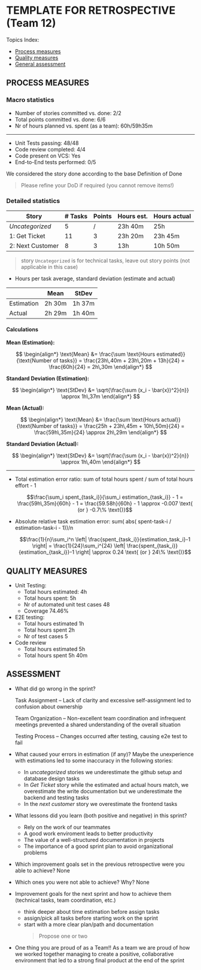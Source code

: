 # TEMPLATE FOR RETROSPECTIVE (Team 12)

Topics Index:

- [Process measures](#process-measures)
- [Quality measures](#quality-measures)
- [General assessment](#assessment)

## PROCESS MEASURES

### Macro statistics

- Number of stories committed vs. done: 2/2
- Total points committed vs. done: 6/6
- Nr of hours planned vs. spent (as a team): 60h/59h35m

---

- Unit Tests passing: 48/48
- Code review completed: 4/4
- Code present on VCS: Yes
- End-to-End tests performed: 0/5

We considered the story done according to the base Definition of Done

> Please refine your DoD if required (you cannot remove items!)

### Detailed statistics

| Story            | # Tasks | Points | Hours est. | Hours actual |
| ---------------- | ------- | ------ | ---------- | ------------ |
| _Uncategorized_  | 5       | /      | 23h 40m    | 25h          |
| 1: Get Ticket    | 11      | 3      | 23h 20m    | 23h 45m      |
| 2: Next Customer | 8       | 3      | 13h        | 10h 50m      |

> story `Uncategorized` is for technical tasks, leave out story points (not applicable in this case)

- Hours per task average, standard deviation (estimate and actual)

|            | Mean   | StDev  |
| ---------- | ------ | ------ |
| Estimation | 2h 30m | 1h 37m |
| Actual     | 2h 29m | 1h 40m |

#### Calculations

**Mean (Estimation):**

$$
\begin{align*}
\text{Mean} &= \frac{\sum \text{Hours estimated}}{\text{Number of tasks}} = \frac{23h\,40m + 23h\,20m + 13h}{24} = \frac{60h}{24} = 2h\,30m
\end{align*}
$$

**Standard Deviation (Estimation):**

$$
\begin{align*}
\text{StDev} &= \sqrt{\frac{\sum (x_i - \bar{x})^2}{n}} \approx 1h\,37m
\end{align*}
$$

**Mean (Actual):**

$$
\begin{align*}
\text{Mean} &= \frac{\sum \text{Hours actual}}{\text{Number of tasks}} = \frac{25h + 23h\,45m + 10h\,50m}{24} = \frac{59h\,35m}{24} \approx 2h\,29m
\end{align*}
$$

**Standard Deviation (Actual):**

$$
\begin{align*}
\text{StDev} &= \sqrt{\frac{\sum (x_i - \bar{x})^2}{n}} \approx 1h\,40m
\end{align*}
$$

---

- Total estimation error ratio: sum of total hours spent / sum of total hours effort - 1

  $$\frac{\sum_i spent_{task_i}}{\sum_i estimation_{task_i}} - 1 = \frac{59h\,35m}{60h} - 1 = \frac{59.58h}{60h} - 1 \approx -0.007 \text{ (or } -0.7\% \text{)}$$

- Absolute relative task estimation error: sum( abs( spent-task-i / estimation-task-i - 1))/n

  $$\frac{1}{n}\sum_i^n \left| \frac{spent_{task_i}}{estimation_task_i}-1 \right| = \frac{1}{24}\sum_i^{24} \left| \frac{spent_{task_i}}{estimation_{task_i}}-1 \right| \approx 0.24 \text{ (or } 24\% \text{)}$$

## QUALITY MEASURES

- Unit Testing:
  - Total hours estimated: 4h
  - Total hours spent: 5h
  - Nr of automated unit test cases 48
  - Coverage 74.46%
- E2E testing:
  - Total hours estimated 1h
  - Total hours spent 2h
  - Nr of test cases 5
- Code review
  - Total hours estimated 5h
  - Total hours spent 5h 40m

## ASSESSMENT

- What did go wrong in the sprint?

  Task Assignment – Lack of clarity and excessive self-assignment led to confusion about ownership

  Team Organization – Non-excellent team coordination and infrequent meetings prevented a shared understanding of the overall situation

  Testing Process – Changes occurred after testing, causing e2e test to fail

- What caused your errors in estimation (if any)?
  Maybe the unexperience with estimations led to some inaccuracy in the following stories:
  - In _uncategorized_ stories we underestimate the github setup and database design tasks
  - In _Get Ticket_ story while the estimated and actual hours match, we overestimate the write documentation but we underestimate the backend and testing tasks
  - In the _next customer_ story we overestimate the frontend tasks

- What lessons did you learn (both positive and negative) in this sprint?
  - Rely on the work of our teammates
  - A good work enviroment leads to better productivity
  - The value of a well-structured documentation in projects
  - The importance of a good sprint plan to avoid organizational problems

- Which improvement goals set in the previous retrospective were you able to achieve? None

- Which ones you were not able to achieve? Why? None

- Improvement goals for the next sprint and how to achieve them (technical tasks, team coordination, etc.)
  - think deeper about time estimation before assign tasks
  - assign/pick all tasks before starting work on the sprint
  - start with a more clear plan/path and documentation
    > Propose one or two

- One thing you are proud of as a Team!!
  As a team we are proud of how we worked together managing to create a positive, collaborative environment that led to a strong final product at the end of the sprint
